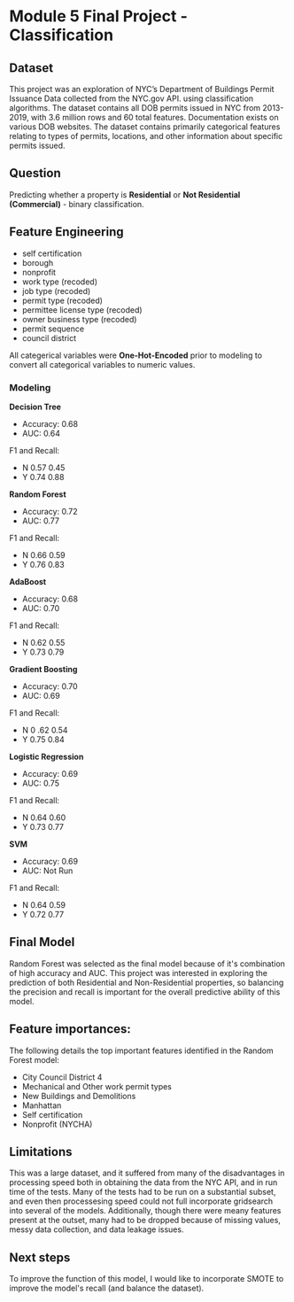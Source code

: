 
# Module 5 Final Project - Classification

## Dataset

This project was an exploration of NYC’s Department of Buildings Permit Issuance Data collected from the NYC.gov API. using classification algorithms. The dataset contains all DOB permits issued in NYC from 2013-2019, with 3.6 million rows and 60 total features. Documentation exists on various DOB websites. The dataset contains primarily categorical features relating to types of permits, locations, and other  information about specific permits issued.

## Question

Predicting whether a property is **Residential** or **Not Residential (Commercial)** - binary classification.

## Feature Engineering

- self certification 
- borough
- nonprofit 
- work type (recoded) 
- job type (recoded) 
- permit type (recoded) 
- permittee license type (recoded)
- owner business type (recoded)
- permit sequence 
- council district

All categerical variables were **One-Hot-Encoded** prior to modeling to convert all categorical variables to numeric values. 

### Modeling

**Decision Tree**	
- Accuracy: 0.68	
- AUC: 0.64	

F1 and Recall:
- N	0.57	0.45	
- Y	0.74	0.88	

**Random Forest**	
- Accuracy: 0.72	
- AUC: 0.77	

F1 and Recall:
- N	0.66	0.59	
- Y	0.76	0.83	

**AdaBoost**	
- Accuracy: 0.68	
- AUC: 0.70	

F1 and Recall:
- N	0.62	0.55	
- Y	0.73	0.79	

**Gradient Boosting**
- Accuracy: 0.70	
- AUC: 0.69	

F1 and Recall:
- N	0 .62	0.54	
- Y	0.75	0.84	

**Logistic Regression**	
- Accuracy: 0.69	
- AUC: 0.75

F1 and Recall:
- N	0.64	0.60	
- Y	0.73	0.77	

**SVM**
- Accuracy: 0.69
- AUC: 	Not Run	

F1 and Recall:
- N 0.64	0.59	
- Y	0.72	0.77	

## Final Model

Random Forest was selected as the final model because of it's combination of high accuracy and AUC. This project was interested in exploring the prediction of both Residential and Non-Residential properties, so balancing the precision and recall is important for the overall predictive ability of this model. 

## Feature importances:

The following details the top important features identified in the Random Forest model:

- City Council District 4
- Mechanical and Other work permit types
- New Buildings and Demolitions
- Manhattan 
- Self certification
- Nonprofit (NYCHA)

## Limitations

This was a large dataset, and it suffered from many of the disadvantages in processing speed both in obtaining the data from the NYC API, and in run time of the tests. Many of the tests had to be run on a substantial subset, and even then processesing speed could not full incorporate gridsearch into several of the models. Additionally, though there were meany features present at the outset, many had to be dropped because of missing values, messy data collection, and data leakage issues. 


## Next steps

To improve the function of this model, I would like to incorporate SMOTE to improve the model's recall (and balance the dataset).





